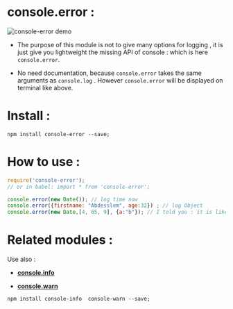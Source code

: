 # console.error :

 ![console-error demo](https://raw.githubusercontent.com/abdennour/spl/master/js/console-error-node.png)

- The purpose of this module is not to give many options for logging , it is just give you lightweight the missing API of console : which is here `console.error`.

- No need documentation, because `console.error` takes the same arguments as `console.log` . However `console.error` will be displayed on terminal like above.

# Install :

```
npm install console-error --save;
```

# How to use :

```js
require('console-error');
// or in babel: import * from 'console-error';

console.error(new Date()); // log time now
console.error({firstname: "Abdesslem", age:32}) ; // log Object
console.error(new Date,[4, 65, 9], {a:"b"}); // I told you : it is like console.log
```



# Related modules :

Use also :

- [**console.info**](https://www.npmjs.com/package/console-info)

- [**console.warn**](https://www.npmjs.com/package/console-warn)

```
npm install console-info  console-warn --save;
```
